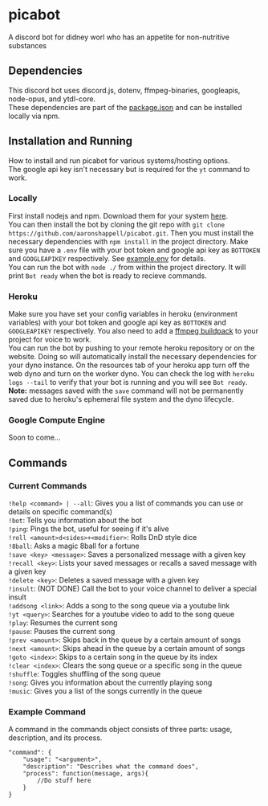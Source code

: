 # picabot
A discord bot for didney worl who has an appetite for non-nutritive substances

## Dependencies
This discord bot uses discord.js, dotenv, ffmpeg-binaries, googleapis, node-opus, and ytdl-core.  
These dependencies are part of the [package.json](https://github.com/aaronshappell/picabot/blob/master/package.json) and can be installed locally via npm.

## Installation and Running
How to install and run picabot for various systems/hosting options.  
The google api key isn't necessary but is required for the `yt` command to work.
### Locally
First install nodejs and npm. Download them for your system [here](https://nodejs.org/en/download/).  
You can then install the bot by cloning the git repo with `git clone https://github.com/aaronshappell/picabot.git`. Then you must install the necessary dependencies with `npm install` in the project directory. Make sure you have a `.env` file with your bot token and google api key as `BOTTOKEN` and `GOOGLEAPIKEY` respectively. See [example.env](https://github.com/aaronshappell/picabot/blob/master/example.env) for details.  
You can run the bot with `node ./` from within the project directory. It will print `Bot ready` when the bot is ready to recieve commands.
### Heroku
Make sure you have set your config variables in heroku (environment variables) with your bot token and google api key as `BOTTOKEN` and `GOOGLEAPIKEY` respectively. You also need to add a [ffmpeg buildpack](https://github.com/jonathanong/heroku-buildpack-ffmpeg-latest) to your project for voice to work.  
You can run the bot by pushing to your remote heroku repository or on the website. Doing so will automatically install the necessary dependencies for your dyno instance. On the resources tab of your heroku app turn off the web dyno and turn on the worker dyno. You can check the log with `heroku logs --tail` to verify that your bot is running and you will see `Bot ready`.  
**Note:** messages saved with the `save` command will not be permanently saved due to heroku's ephemeral file system and the dyno lifecycle.
### Google Compute Engine
Soon to come...

## Commands
### Current Commands
`!help <command> | --all`: Gives you a list of commands you can use or details on specific command(s)  
`!bot`: Tells you information about the bot  
`!ping`: Pings the bot, useful for seeing if it's alive  
`!roll <amount>d<sides>+<modifier>`: Rolls DnD style dice  
`!8ball`: Asks a magic 8ball for a fortune  
`!save <key> <message>`: Saves a personalized message with a given key  
`!recall <key>`: Lists your saved messages or recalls a saved message with a given key  
`!delete <key>`: Deletes a saved message with a given key  
`!insult`: (NOT DONE) Call the bot to your voice channel to deliver a special insult  
`!addsong <link>`: Adds a song to the song queue via a youtube link  
`!yt <query>`: Searches for a youtube video to add to the song queue  
`!play`: Resumes the current song  
`!pause`: Pauses the current song  
`!prev <amount>`: Skips back in the queue by a certain amount of songs  
`!next <amount>`: Skips ahead in the queue by a certain amount of songs  
`!goto <index>`: Skips to a certain song in the queue by its index  
`!clear <index>`: Clears the song queue or a specific song in the queue  
`!shuffle`: Toggles shuffling of the song queue  
`!song`: Gives you information about the currently playing song  
`!music`: Gives you a list of the songs currently in the queue  
### Example Command
A command in the commands object consists of three parts: usage, description, and its process.
```
"command": {
    "usage": "<argument>",
    "description": "Describes what the command does",
    "process": function(message, args){
        //Do stuff here
    }
}
```